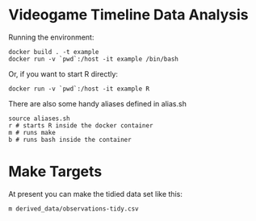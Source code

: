 Videogame Timeline Data Analysis
================================

Running the environment:

    docker build . -t example
    docker run -v `pwd`:/host -it example /bin/bash

Or, if you want to start R directly:

    docker run -v `pwd`:/host -it example R

There are also some handy aliases defined in alias.sh

    source aliases.sh
    r # starts R inside the docker container
    m # runs make
    b # runs bash inside the container

Make Targets
============

At present you can make the tidied data set like this:

    m derived_data/observations-tidy.csv

